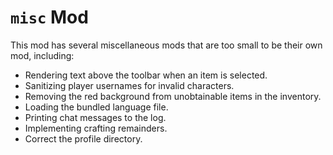# `misc` Mod
This mod has several miscellaneous mods that are too small to be their own mod, including:
* Rendering text above the toolbar when an item is selected.
* Sanitizing player usernames for invalid characters.
* Removing the red background from unobtainable items in the inventory.
* Loading the bundled language file.
* Printing chat messages to the log.
* Implementing crafting remainders.
* Correct the profile directory.